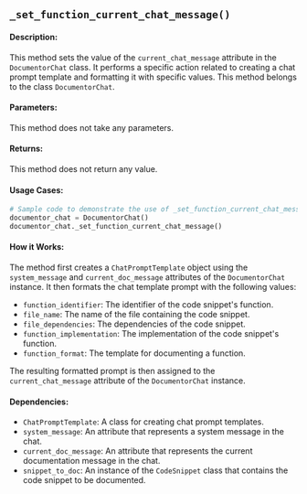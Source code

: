 ## `_set_function_current_chat_message()`

#### Description:
This method sets the value of the `current_chat_message` attribute in the `DocumentorChat` class. It performs a specific action related to creating a chat prompt template and formatting it with specific values. This method belongs to the class `DocumentorChat`.

#### Parameters:
This method does not take any parameters.

#### Returns:
This method does not return any value.

#### Usage Cases:

```python
# Sample code to demonstrate the use of _set_function_current_chat_message()
documentor_chat = DocumentorChat()
documentor_chat._set_function_current_chat_message()
```

#### How it Works:
The method first creates a `ChatPromptTemplate` object using the `system_message` and `current_doc_message` attributes of the `DocumentorChat` instance. It then formats the chat template prompt with the following values:
- `function_identifier`: The identifier of the code snippet's function.
- `file_name`: The name of the file containing the code snippet.
- `file_dependencies`: The dependencies of the code snippet.
- `function_implementation`: The implementation of the code snippet's function.
- `function_format`: The template for documenting a function.

The resulting formatted prompt is then assigned to the `current_chat_message` attribute of the `DocumentorChat` instance.

#### Dependencies:
- `ChatPromptTemplate`: A class for creating chat prompt templates.
- `system_message`: An attribute that represents a system message in the chat.
- `current_doc_message`: An attribute that represents the current documentation message in the chat.
- `snippet_to_doc`: An instance of the `CodeSnippet` class that contains the code snippet to be documented.